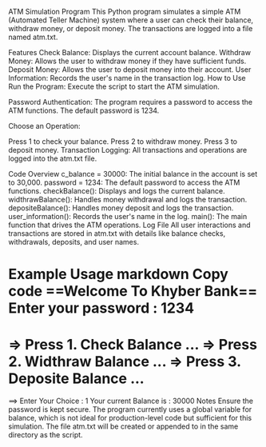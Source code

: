 ATM Simulation Program
This Python program simulates a simple ATM (Automated Teller Machine) system where a user can check their balance, withdraw money, or deposit money. The transactions are logged into a file named atm.txt.

Features
Check Balance: Displays the current account balance.
Withdraw Money: Allows the user to withdraw money if they have sufficient funds.
Deposit Money: Allows the user to deposit money into their account.
User Information: Records the user's name in the transaction log.
How to Use
Run the Program: Execute the script to start the ATM simulation.

Password Authentication: The program requires a password to access the ATM functions. The default password is 1234.

Choose an Operation:

Press 1 to check your balance.
Press 2 to withdraw money.
Press 3 to deposit money.
Transaction Logging: All transactions and operations are logged into the atm.txt file.

Code Overview
c_balance = 30000: The initial balance in the account is set to 30,000.
password = 1234: The default password to access the ATM functions.
checkBalance(): Displays and logs the current balance.
widthrawBalance(): Handles money withdrawal and logs the transaction.
depositeBalance(): Handles money deposit and logs the transaction.
user_information(): Records the user's name in the log.
main(): The main function that drives the ATM operations.
Log File
All user interactions and transactions are stored in atm.txt with details like balance checks, withdrawals, deposits, and user names.

Example Usage
markdown
Copy code
==Welcome To Khyber Bank==
Enter your password : 1234
=================================
=> Press 1. Check Balance     ...
=> Press 2. Widthraw Balance  ...
=> Press 3. Deposite Balance  ...
=================================
==> Enter Your Choice : 1
Your current Balance is : 30000
Notes
Ensure the password is kept secure.
The program currently uses a global variable for balance, which is not ideal for production-level code but sufficient for this simulation.
The file atm.txt will be created or appended to in the same directory as the script.

